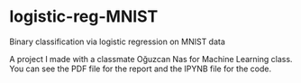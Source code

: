 # logistic-reg-MNIST
Binary classification via logistic regression on MNIST data

A project I made with a classmate Oğuzcan Nas for Machine Learning class. You can see the PDF file for the report and the IPYNB file for the code.
